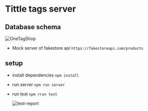 # Tittle tags server

## Database schema

![OneTagShop](https://user-images.githubusercontent.com/20106622/112036859-2004a600-8b67-11eb-94db-eec913188aa0.PNG)


- Mock server of fakestore api `https://fakestoreapi.com/products`

## setup

- install dependencies
  `npm install`

- run server
  `npm run server`
  
  
- run test
  `npm rrun test`
  
  ![test-report](https://user-images.githubusercontent.com/20106622/113484562-9dfd7100-94c6-11eb-9d57-cc2cd2bd75af.PNG)

